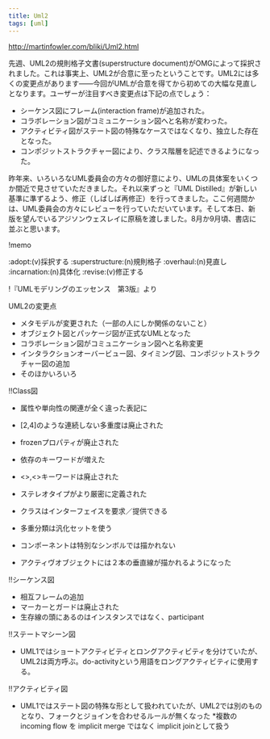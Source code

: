 ```yaml
---
title: Uml2
tags: [uml]
---
```


http://martinfowler.com/bliki/Uml2.html

先週、UML2の規則格子文書(superstructure document)がOMGによって採択されました。これは事実上、UML2が合意に至ったということです。UML2には多くの変更点があります——今回がUMLが合意を得てから初めての大幅な見直しとなります。ユーザーが注目すべき変更点は下記の点でしょう：

* シーケンス図にフレーム(interaction frame)が追加された。
* コラボレーション図がコミュニケーション図へと名称が変わった。
* アクティビティ図がステート図の特殊なケースではなくなり、独立した存在となった。
* コンポジットストラクチャー図により、クラス階層を記述できるようになった。

昨年来、いろいろなUML委員会の方々の御好意により、UMLの具体案をいくつか間近で見させていただきました。それ以来ずっと『UML Distilled』が新しい基準に準ずるよう、修正（しばしば再修正）を行ってきました。ここ何週間かは、UML委員会の方々にレビューを行っていただいています。そして本日、新版を望んでいるアジソンウェスレイに原稿を渡しました。8月か9月頃、書店に並ぶと思います。

!memo

:adopt:(v)採択する
:superstructure:(n)規則格子
:overhaul:(n)見直し
:incarnation:(n)具体化
:revise:(v)修正する

!『UMLモデリングのエッセンス　第3版』より

UML2の変更点

* メタモデルが変更された（一部の人にしか関係のないこと）
* オブジェクト図とパッケージ図が正式なUMLとなった
* コラボレーション図がコミュニケーション図へと名称変更
* インタラクションオーバービュー図、タイミング図、コンポジットストラクチャー図の追加
* そのほかいろいろ

!!Class図

* 属性や単向性の関連が全く違った表記に
* [2,4]のような連続しない多重度は廃止された
* frozenプロパティが廃止された
* 依存のキーワードが増えた
* <<parameter>>,<<local>>キーワードは廃止された

* ステレオタイプがより厳密に定義された
* クラスはインターフェイスを要求／提供できる
* 多重分類は汎化セットを使う
* コンポーネントは特別なシンボルでは描かれない
* アクティヴオブジェクトには２本の垂直線が描かれるようになった

!!シーケンス図

* 相互フレームの追加
* マーカーとガードは廃止された
* 生存線の頭にあるのはインスタンスではなく、participant

!!ステートマシーン図

* UML1ではショートアクティビティとロングアクティビティを分けていたが、UML2は両方呼ぶ。do-activityという用語をロングアクティビティに使用する。

!!アクティビティ図

* UML1ではステート図の特殊な形として扱われていたが、UML2では別のものとなり、フォークとジョインを合わせるルールが無くなった
*複数のincoming flow を implicit merge ではなく implicit joinとして扱う
